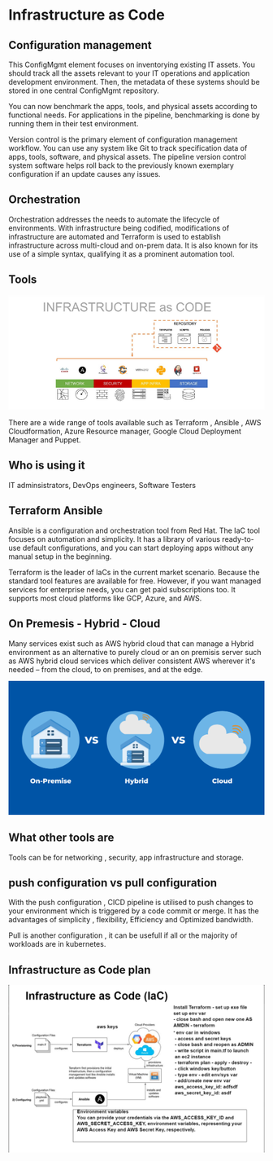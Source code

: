# Infrastructure as Code

## Configuration management

This ConfigMgmt element focuses on inventorying existing IT assets. You should track all the assets relevant to your IT operations and application development environment. Then, the metadata of these systems should be stored in one central ConfigMgmt repository. 

You can now benchmark the apps, tools, and physical assets according to functional needs. For applications in the pipeline, benchmarking is done by running them in their test environment. 


Version control is the primary element of configuration management workflow. You can use any system like Git to track specification data of apps, tools, software, and physical assets. The pipeline version control system software helps roll back to the previously known exemplary configuration if an update causes any issues. 

## Orchestration

Orchestration addresses the needs to automate the lifecycle of environments. With infrastructure being codified, modifications of infrastructure are automated and Terraform is used to establish infrastructure across multi-cloud and on-prem data. It is also known for its use of a simple syntax, qualifying it as a prominent automation tool.

## Tools

![Alt text](pics/IaCtools.PNG "a title")

There are a wide range of tools available such as Terraform , Ansible , AWS Cloudformation, Azure Resource manager, Google Cloud Deployment Manager and Puppet.

## Who is using it

IT adminsistrators, DevOps engineers, Software Testers

## Terraform Ansible

Ansible is a configuration and orchestration tool from Red Hat. The IaC tool focuses on automation and simplicity. It has a library of various ready-to-use default configurations, and you can start deploying apps without any manual setup in the beginning.

Terraform is the leader of IaCs in the current market scenario. Because the standard tool features are available for free. However, if you want managed services for enterprise needs, you can get paid subscriptions too. It supports most cloud platforms like GCP, Azure, and AWS.  

## On Premesis - Hybrid - Cloud

Many services exist such as AWS hybrid cloud that can manage a Hybrid environment as an alternative to purely cloud or an on premisis server such as AWS hybrid cloud services which deliver consistent AWS wherever it's needed – from the cloud, to on premises, and at the edge. 

![Alt text](pics/hybrid.png "a title")

## What other tools are 

Tools can be for networking , security, app infrastructure and storage.

## push configuration vs pull configuration

With the push configuration , CICD pipeline is utilised to push changes to your environment which is triggered by a code commit or merge. It has the advantages of simplicity , flexibility, Efficiency and Optimized bandwidth.

Pull is another configuration , it can be usefull if all or the majority of workloads are in kubernetes. 

## Infrastructure as Code plan



![Alt text](pics/iac4.PNG "a title")